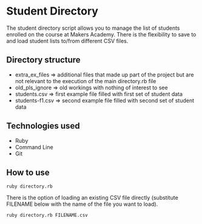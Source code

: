 Student Directory
=================

The student directory script allows you to manage the list of students enrolled on the course at Makers Academy. There is the flexibility to save to and load student lists to/from different CSV files.

Directory structure
-------------------

* extra_ex_files => additional files that made up part of the project but are not relevant to the execution of the main directory.rb file
* old_pls_ignore => old workings with nothing of interest to see
* students.csv => first example file filled with first set of student data
* students-f1.csv => second example file filled with second set of student data

Technologies used
-----------------

* Ruby
* Command Line
* Git

How to use
----------

```shell
ruby directory.rb
```

There is the option of loading an existing CSV file directly (substitute FILENAME below with the name of the file you want to load).

```shell
ruby directory.rb FILENAME.csv
```
